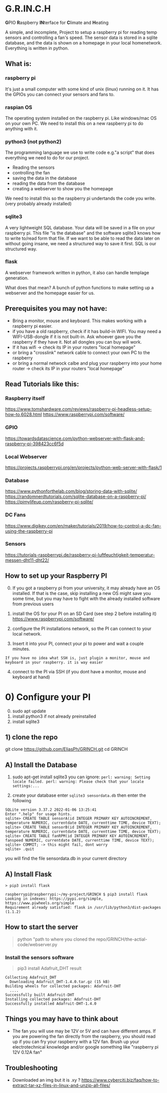 # G.R.IN.C.H
**G**PIO **R**aspberry **IN**terface for **C**limate and **H**eating


A simple, and incomplete, Project to setup a raspberry pi for reading temp sensors and controlling a fan's speed.
The sensor data is stored in a sqlite database, and the data is shown on a homepage in your local homenetwork.
Everything is written in python. 

## What is:

### raspberry pi
It's just a small computer with some kind of unix (linux) running on it. It has the GPIOs you can connect your sensors and fans to. 

### raspian OS
The operating system installed on the raspberry pi. Like windows/mac OS on your own PC. 
We need to install this on a new raspberry pi to do anything with it. 

### python3 (not python2)
The programming language we use to write code e.g."a script" that does everything we need to do for our project.
- Reading the sensors
- controlling the fan
- saving the data in the database
- reading the data from the database
- creating a webserver to show you the homepage

We need to install this so the raspberry pi undertands the code you write. (very probably already installed)

### sqlite3
A very lightweight SQL database. Your data will be saved in a file on your raspberry pi. This file "is the database" and the software sqlite3 knows how to write to/read form that file. If we want to be able to read the data later on without going insane, we need a structured way to save it first. SQL is our structured way. 

### flask
A webserver framework written in python, it also can handle templage generation.

What does that mean? 
A bunch of python functions to make setting up a webserver and the homepage easier for us. 

## Prerequisites you may not have:
- Bring a monitor, mouse and keyboard. This makes working with a raspberry pi easier. 
- if you have a old raspberry, check if it has build-in WIFI. You may need a WIFI-USB-dongle if it is not built-in. Ask whoever gave you the raspberry if they have it. Not all dongles you can buy will work.
- If it has wifi -> check its IP in your routers "local homepage"
- or bring a "crosslink" network cable to connect your own PC to the raspberry
- or bring a normal netwock calbe and plug your raspberry into your home router -> check its IP in your routers "local homepage"


## Read Tutorials like this:

### Raspberry itself
https://www.tomshardware.com/reviews/raspberry-pi-headless-setup-how-to,6028.html
https://www.raspberrypi.com/software/
### GPIO
https://towardsdatascience.com/python-webserver-with-flask-and-raspberry-pi-398423cc6f5d
### Local Webserver 
https://projects.raspberrypi.org/en/projects/python-web-server-with-flask/1
### Database
https://www.pythonforthelab.com/blog/storing-data-with-sqlite/
https://randomnerdtutorials.com/sqlite-database-on-a-raspberry-pi/
https://pimylifeup.com/raspberry-pi-sqlite/
### DC Fans
https://www.digikey.com/en/maker/tutorials/2019/how-to-control-a-dc-fan-using-the-raspberry-pi
### Sensors
https://tutorials-raspberrypi.de/raspberry-pi-luftfeuchtigkeit-temperatur-messen-dht11-dht22/


## How to set up your Raspberry PI
0. If you got a raspberry pi from your university, it may already have an OS installed. 
 If that is the case, skip installing a new OS might save you some time, but you may have to fight with the already installed software from previous users
1. install the OS for your PI on an SD Card  (see step 2 before installing it)
https://www.raspberrypi.com/software/

2. configure the PI installations network, so the PI can connect to your local network.
3. Insert it into your PI, connect your pi to power and wait a couple minutes. 

`If you have no idea what SSH is, just plugin a monitor, mouse and keyboard in your raspberry. it is way easier` 

4. connect to the PI via SSH  (if you dont have a monitor, mouse and keyboard at hand)




# 0) Configure your PI
0. sudo apt update
1. install python3 if not already preinstalled
2. install sqlite3

## 1) clone the repo
git clone https://github.com/EliasPh/GRINCH.git
cd GRINCH

## A) Install the Database
1. sudo apt-get install sqlite3
you can ignore:
`perl: warning: Setting locale failed. perl: warning: Please check that your locale settings:...`

2. create your database
enter `sqlite3 sensordata.db` 
then enter the following

```
SQLite version 3.37.2 2022-01-06 13:25:41
Enter ".help" for usage hints.
sqlite> CREATE TABLE sensorA(id INTEGER PRIMARY KEY AUTOINCREMENT, temperature NUMERIC, currentdate DATE, currenttime TIME, device TEXT);
sqlite> CREATE TABLE sensorB(id INTEGER PRIMARY KEY AUTOINCREMENT, temperature NUMERIC, currentdate DATE, currenttime TIME, device TEXT);
sqlite> CREATE TABLE fanRPM(id INTEGER PRIMARY KEY AUTOINCREMENT, fanspeed NUMERIC, currentdate DATE, currenttime TIME, device TEXT);
sqlite> COMMIT; -> this might fail, dont worry
sqlite> .quit
```
you will find the file sensordata.db in your current directory



## A) Install Flask
`> pip3 install flask`

```
raspberrypi@raspberrypi:~/my-project/GRINCH $ pip3 install flask
Looking in indexes: https://pypi.org/simple, https://www.piwheels.org/simple
Requirement already satisfied: flask in /usr/lib/python3/dist-packages (1.1.2)

```

## How to start the server
> python "path to where you cloned the repo/GRINCH/the-actial-code/webserver.py


### Install the sensors software
> pip3 install Adafruit_DHT
result

```Looking in indexes: https://pypi.org/simple, https://www.piwheels.org/simple
Collecting Adafruit_DHT
  Downloading Adafruit_DHT-1.4.0.tar.gz (15 kB)
Building wheels for collected packages: Adafruit-DHT
  ....
Successfully built Adafruit-DHT
Installing collected packages: Adafruit-DHT
Successfully installed Adafruit-DHT-1.4.0
```



## Things you may have to think about
- The fan you will use may be 12V or 5V and can have different amps. If you are powering the fan directly from the raspberry, you should read up if you can fry your raspberry with a 12V fan. Brush up your electrotechnical knowledge and/or google something like "raspberry pi 12V 0.12A fan"


## Troubleshooting
- Downloaded an img but it is .xy ?
https://www.cyberciti.biz/faq/how-to-extract-tar-xz-files-in-linux-and-unzip-all-files/